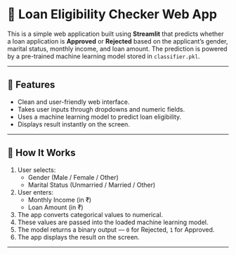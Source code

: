 # 🏦 Loan Eligibility Checker Web App

This is a simple web application built using **Streamlit** that predicts whether a loan application is **Approved** or **Rejected** based on the applicant’s gender, marital status, monthly income, and loan amount. The prediction is powered by a pre-trained machine learning model stored in `classifier.pkl`.

---

## 🚀 Features

- Clean and user-friendly web interface.
- Takes user inputs through dropdowns and numeric fields.
- Uses a machine learning model to predict loan eligibility.
- Displays result instantly on the screen.

---

## 🧠 How It Works

1. User selects:
   - Gender (Male / Female / Other)
   - Marital Status (Unmarried / Married / Other)
2. User enters:
   - Monthly Income (in ₹)
   - Loan Amount (in ₹)
3. The app converts categorical values to numerical.
4. These values are passed into the loaded machine learning model.
5. The model returns a binary output — `0` for Rejected, `1` for Approved.
6. The app displays the result on the screen.

---
